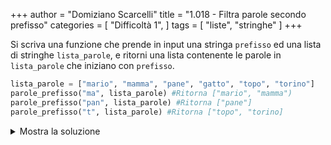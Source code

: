 +++
author = "Domiziano Scarcelli"
title = "1.018 - Filtra parole secondo prefisso"
categories = [
    "Difficoltà 1",
]
tags = [
    "liste",
    "stringhe"
]
+++

Si scriva una funzione che prende in input una stringa `prefisso` ed una lista di stringhe `lista_parole`, e ritorni una lista contenente le parole in `lista_parole` che iniziano con `prefisso`.

```python
lista_parole = ["mario", "mamma", "pane", "gatto", "topo", "torino"]
parole_prefisso("ma", lista_parole) #Ritorna ["mario", "mamma")
parole_prefisso("pan", lista_parole) #Ritorna ["pane"]
parole_prefisso("t", lista_parole) #Ritorna ["topo", "torino]
```

<details>
<summary>Mostra la soluzione</summary>

```python
def prefisso_nome(prefisso, lista_parole):
    lista_nomi = []
    for parola in lista_parole:
        if parola[0:len(prefisso)] == prefisso:
            lista_nomi.append(parola)
    return lista_nomi
```
</details>
